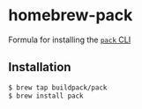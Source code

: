 # homebrew-pack

Formula for installing the [`pack` CLI](https://github.com/buildpack/pack)

## Installation

```bash
$ brew tap buildpack/pack
$ brew install pack
```
